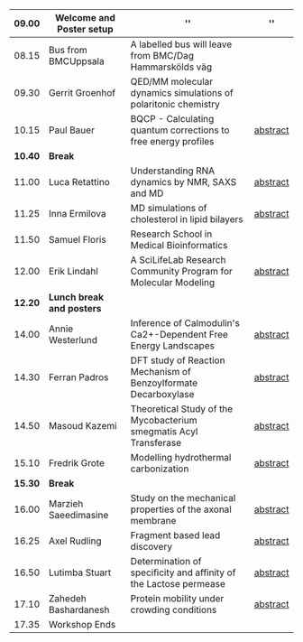 **09.00**| **Welcome and Poster setup** | '' | ''
------------|---------------------------|-----------------------|----------
08.15 | Bus from BMCUppsala  | A labelled bus will leave from BMC/Dag Hammarskölds väg | 
09.30 | Gerrit Groenhof      | QED/MM molecular dynamics simulations of polaritonic chemistry |
10.15 | Paul Bauer           | BQCP - Calculating quantum corrections to free energy profiles | [abstract](abstracts/Bauer.md)
**10.40** | **Break** | | 
11.00| Luca Retattino       | Understanding RNA dynamics by NMR, SAXS and MD | [abstract](abstracts/Rettatino.md)
11.25| Inna Ermilova        | MD simulations of cholesterol in lipid bilayers | [abstract](abstracts/Ermilova.md)
11.50| Samuel Floris        | Research School in Medical Bioinformatics |
12.00| Erik Lindahl         | A SciLifeLab Research Community Program for Molecular Modeling | [abstract](abstracts/Lindahl.md)
**12.20** | **Lunch break and posters** | | 
14.00| Annie Westerlund     | Inference of Calmodulin's Ca2+-Dependent Free Energy Landscapes | [abstract](abstracts/Westerlund.md)
14.30| Ferran Padros        | DFT study of Reaction Mechanism of Benzoylformate Decarboxylase | [abstract](abstracts/Padros.md)
14.50| Masoud Kazemi        | Theoretical Study of the Mycobacterium smegmatis Acyl Transferase | [abstract](abstracts/Kazemi.md)
15.10| Fredrik Grote        | Modelling hydrothermal carbonization | [abstract](abstracts/Grote.md)
**15.30** | **Break** | | 
16.00| Marzieh Saeedimasine | Study on the mechanical properties of the axonal membrane | [abstract](abstracts/Saeedimasine.md)
16.25| Axel Rudling         | Fragment based lead discovery | [abstract](abstracts/Rudling.md)
16.50| Lutimba Stuart       | Determination of specificity and affinity of the Lactose permease | [abstract](abstracts/Lutimba.md)
17.10| Zahedeh Bashardanesh | Protein mobility under crowding conditions | [abstract](abstracts/Bashardanesh.md)
17.35| Workshop Ends | | 
